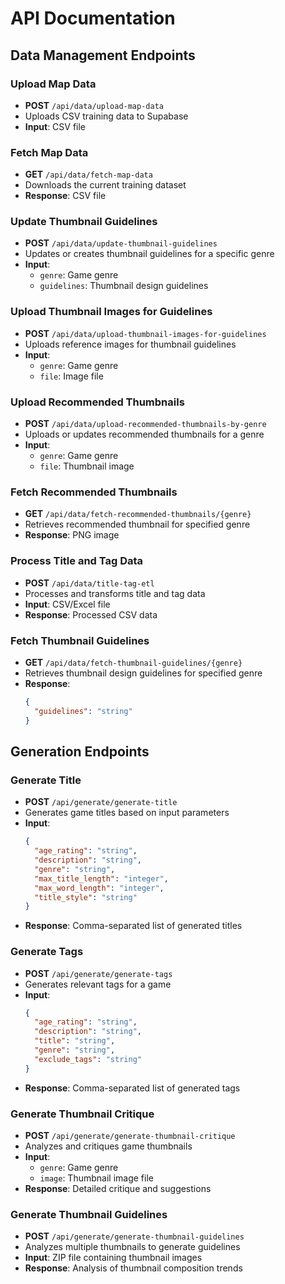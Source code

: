 # API Documentation

## Data Management Endpoints

### Upload Map Data
- **POST** `/api/data/upload-map-data`
- Uploads CSV training data to Supabase
- **Input**: CSV file


### Fetch Map Data
- **GET** `/api/data/fetch-map-data`
- Downloads the current training dataset
- **Response**: CSV file

### Update Thumbnail Guidelines
- **POST** `/api/data/update-thumbnail-guidelines`
- Updates or creates thumbnail guidelines for a specific genre
- **Input**: 
  - `genre`: Game genre
  - `guidelines`: Thumbnail design guidelines


### Upload Thumbnail Images for Guidelines
- **POST** `/api/data/upload-thumbnail-images-for-guidelines`
- Uploads reference images for thumbnail guidelines
- **Input**:
  - `genre`: Game genre
  - `file`: Image file


### Upload Recommended Thumbnails
- **POST** `/api/data/upload-recommended-thumbnails-by-genre`
- Uploads or updates recommended thumbnails for a genre
- **Input**:
  - `genre`: Game genre
  - `file`: Thumbnail image


### Fetch Recommended Thumbnails
- **GET** `/api/data/fetch-recommended-thumbnails/{genre}`
- Retrieves recommended thumbnail for specified genre
- **Response**: PNG image

### Process Title and Tag Data
- **POST** `/api/data/title-tag-etl`
- Processes and transforms title and tag data
- **Input**: CSV/Excel file
- **Response**: Processed CSV data

### Fetch Thumbnail Guidelines
- **GET** `/api/data/fetch-thumbnail-guidelines/{genre}`
- Retrieves thumbnail design guidelines for specified genre
- **Response**: 
  ```json
  {
    "guidelines": "string"
  }
  ```

## Generation Endpoints

### Generate Title
- **POST** `/api/generate/generate-title`
- Generates game titles based on input parameters
- **Input**:
  ```json
  {
    "age_rating": "string",
    "description": "string",
    "genre": "string",
    "max_title_length": "integer",
    "max_word_length": "integer",
    "title_style": "string"
  }
  ```
- **Response**: Comma-separated list of generated titles

### Generate Tags
- **POST** `/api/generate/generate-tags`
- Generates relevant tags for a game
- **Input**:
  ```json
  {
    "age_rating": "string",
    "description": "string",
    "title": "string",
    "genre": "string",
    "exclude_tags": "string"
  }
  ```
- **Response**: Comma-separated list of generated tags

### Generate Thumbnail Critique
- **POST** `/api/generate/generate-thumbnail-critique`
- Analyzes and critiques game thumbnails
- **Input**:
  - `genre`: Game genre
  - `image`: Thumbnail image file
- **Response**: Detailed critique and suggestions

### Generate Thumbnail Guidelines
- **POST** `/api/generate/generate-thumbnail-guidelines`
- Analyzes multiple thumbnails to generate guidelines
- **Input**: ZIP file containing thumbnail images
- **Response**: Analysis of thumbnail composition trends
